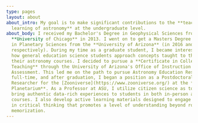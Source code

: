 ```yaml
---
type: pages
layout: about
about_intro: My goal is to make significant contributions to the **teaching and
  learning of astronomy** at the undergraduate level.
about_body: I received my Bachelor's Degree in Geophysical Sciences from the
  **University of Chicago** in 2013. I went on to get a Masters Degree and Ph.D.
  in Planetary Sciences from the **University of Arizona** (in 2016 and 2019,
  respectively). During my time as a graduate student, I became interested in
  how general education science students approach concepts taught to them in
  their astronomy courses. I decided to pursue a **Certificate in College
  Teaching** through the University of Arizona's Office of Instruction and
  Assessment. This led me on the path to pursue Astronomy Education Research
  full-time, and after graduation, I began a position as a Postdoctoral
  Researcher for the [Zooniverse](https://www.zooniverse.org/) at the **Adler
  Planetarium**. As a Professor at ASU, I utilize citizen science as tool to
  bring authentic data-rich experiences to students in both in-person and online
  courses. I also develop active learning materials designed to engage students
  in critical thinking that promotes a level of understanding beyond rote
  memorization.
---
```

